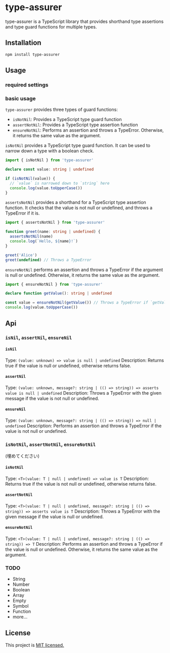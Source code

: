 # type-assurer

type-assurer is a TypeScript library that provides shorthand type assertions and type guard functions for multiple types.

## Installation

```sh
npm install type-assurer
```

## Usage

### required settings

### basic usage

`type-assurer` provides three types of guard functions:

- `isNotNil`: Provides a TypeScript type guard function
- `assertNotNil`: Provides a TypeScript type assertion function
- `ensureNotNil`: Performs an assertion and throws a TypeError. Otherwise, it returns the same value as the argument.

`isNotNil` provides a TypeScript type guard function. It can be used to narrow down a type with a boolean check.

```ts
import { isNotNil } from 'type-assurer'

declare const value: string | undefined

if (isNotNil(value)) {
  // `value` is narrowed down to `string` here
  console.log(value.toUpperCase())
}
```

`assertsNotNil` provides a shorthand for a TypeScript type assertion function. It checks that the value is not null or undefined, and throws a TypeError if it is.

```ts
import { assertsNotNil } from 'type-assurer'

function greet(name: string | undefined) {
  assertsNotNil(name)
  console.log(`Hello, ${name}!`)
}

greet('Alice')
greet(undefined) // Throws a TypeError
```

`ensureNotNil` performs an assertion and throws a TypeError if the argument is null or undefined. Otherwise, it returns the same value as the argument.

```ts
import { ensureNotNil } from 'type-assurer'

declare function getValue(): string | undefined

const value = ensureNotNil(getValue()) // Throws a TypeError if `getValue()` returns `undefined`
console.log(value.toUpperCase())
```

## Api

### `isNil`, `assertNil`, `ensureNil`

#### `isNil`

Type: `(value: unknown) => value is null | undefined`
Description: Returns true if the value is null or undefined, otherwise returns false.

#### `assertNil`

Type: `(value: unknown, message?: string | (() => string)) => asserts value is null | undefined`
Description: Throws a TypeError with the given message if the value is not null or undefined.

#### `ensureNil`

Type: `(value: unknown, message?: string | (() => string)) => null | undefined`
Description: Performs an assertion and throws a TypeError if the value is not null or undefined.

### `isNotNil`, `assertNotNil`, `ensureNotNil`

(埋めてください)

#### `isNotNil`

Type: `<T>(value: T | null | undefined) => value is T`
Description: Returns true if the value is not null or undefined, otherwise returns false.

#### `assertNotNil`

Type: `<T>(value: T | null | undefined, message?: string | (() => string)) => asserts value is T`
Description: Throws a TypeError with the given message if the value is null or undefined.

#### `ensureNotNil`

Type: `<T>(value: T | null | undefined, message?: string | (() => string)) => T`
Description: Performs an assertion and throws a TypeError if the value is null or undefined. Otherwise, it returns the same value as the argument.

### TODO

- String
- Number
- Boolean
- Array
- Empty
- Symbol
- Function
- more...

## License

This project is [MIT licensed.](./LICENSE)
